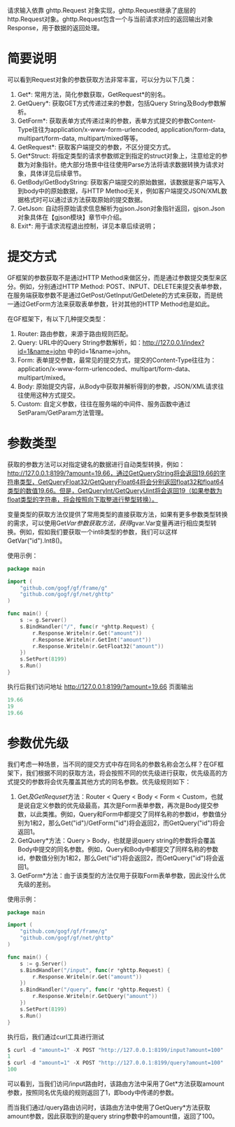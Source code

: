 请求输入依靠 ghttp.Request 对象实现，ghttp.Request继承了底层的http.Request对象。ghttp.Request包含一个与当前请求对应的返回输出对象Response，用于数据的返回处理。

# 简要说明

可以看到Request对象的参数获取方法非常丰富，可以分为以下几类：

1. Get*: 常用方法，简化参数获取，GetRequest*的别名。
2. GetQuery*: 获取GET方式传递过来的参数，包括Query String及Body参数解析。
3. GetForm*: 获取表单方式传递过来的参数，表单方式提交的参数Content-Type往往为application/x-www-form-urlencoded, application/form-data, multipart/form-data, multipart/mixed等等。
4. GetRequest*: 获取客户端提交的参数，不区分提交方式。
5. Get*Struct: 将指定类型的请求参数绑定到指定的struct对象上，注意给定的参数为对象指针。绝大部分场景中往往使用Parse方法将请求数据转换为请求对象，具体详见后续章节。
6. GetBody/GetBodyString: 获取客户端提交的原始数据，该数据是客户端写入到body中的原始数据，与HTTP Method无关，例如客户端提交JSON/XML数据格式时可以通过该方法获取原始的提交数据。
7. GetJson: 自动将原始请求信息解析为gjson.Json对象指针返回，gjson.Json对象具体在【gjson模块】章节中介绍。
8. Exit*: 用于请求流程退出控制，详见本章后续说明；

# 提交方式

GF框架的参数获取不是通过HTTP Method来做区分，而是通过参数提交类型来区分。例如，分别通过HTTP Method: POST、INPUT、DELETE来提交表单参数，在服务端获取参数不是通过GetPost/GetInput/GetDelete的方式来获取，而是统一通过GetForm方法来获取表单参数，针对其他的HTTP Method也是如此。

在GF框架下，有以下几种提交类型：
1. Router: 路由参数，来源于路由规则匹配。
2. Query: URL中的Query String参数解析，如：http://127.0.0.1/index?id=1&name=john 中的id=1&name=john。
3. Form: 表单提交参数，最常见的提交方式，提交的Content-Type往往为：application/x-www-form-urlencoded、multipart/form-data、multipart/mixed。
4. Body: 原始提交内容，从Body中获取并解析得到的参数，JSON/XML请求往往使用这种方式提交。
5. Custom: 自定义参数，往往在服务端的中间件、服务函数中通过SetParam/GetParam方法管理。

# 参数类型

获取的参数方法可以对指定键名的数据进行自动类型转换，例如：http://127.0.0.1:8199/?amount=19.66，通过GetQueryString将会返回19.66的字符串类型，GetQueryFloat32/GetQueryFloat64将会分别返回float32和float64类型的数值19.66。但是，GetQueryInt/GetQueryUint将会返回19（如果参数为float类型的字符串，将会按照向下取整进行整型转换）。

变量类型的获取方法仅提供了常用类型的直接获取方法，如果有更多参数类型转换的需求，可以使用Get*Var参数获取方法，获得*gvar.Var变量再进行相应类型转换。例如，假如我们要获取一个int8类型的参数，我们可以这样GetVar("id").Int8()。

使用示例：
```go
package main

import (
    "github.com/gogf/gf/frame/g"
    "github.com/gogf/gf/net/ghttp"
)

func main() {
    s := g.Server()
    s.BindHandler("/", func(r *ghttp.Request) {
        r.Response.Writeln(r.Get("amount"))
        r.Response.Writeln(r.GetInt("amount"))
        r.Response.Writeln(r.GetFloat32("amount"))
    })
    s.SetPort(8199)
    s.Run()
}
```

执行后我们访问地址 http://127.0.0.1:8199/?amount=19.66 页面输出
```go
19.66
19
19.66
```
# 参数优先级

我们考虑一种场景，当不同的提交方式中存在同名的参数名称会怎么样？在GF框架下，我们根据不同的获取方法，将会按照不同的优先级进行获取，优先级高的方式提交的参数将会优先覆盖其他方式的同名参数。优先级规则如下：

1. Get*及GetRequset*方法：Router < Query < Body < Form < Custom，也就是说自定义参数的优先级最高，其次是Form表单参数，再次是Body提交参数，以此类推。例如，Query和Form中都提交了同样名称的参数id，参数值分别为1和2，那么Get("id")/GetForm("id")将会返回2，而GetQuery("id")将会返回1。
2. GetQuery*方法：Query > Body，也就是说query string的参数将会覆盖Body中提交的同名参数。例如，Query和Body中都提交了同样名称的参数id，参数值分别为1和2，那么Get("id")将会返回2，而GetQuery("id")将会返回1。
3. GetForm*方法：由于该类型的方法仅用于获取Form表单参数，因此没什么优先级的差别。

使用示例：

```go
package main

import (
    "github.com/gogf/gf/frame/g"
    "github.com/gogf/gf/net/ghttp"
)

func main() {
    s := g.Server()
    s.BindHandler("/input", func(r *ghttp.Request) {
        r.Response.Writeln(r.Get("amount"))
    })
    s.BindHandler("/query", func(r *ghttp.Request) {
        r.Response.Writeln(r.GetQuery("amount"))
    })
    s.SetPort(8199)
    s.Run()
}
```
执行后，我们通过curl工具进行测试
```go
$ curl -d "amount=1" -X POST "http://127.0.0.1:8199/input?amount=100"
1
$ curl -d "amount=1" -X POST "http://127.0.0.1:8199/query?amount=100"
100
```

可以看到，当我们访问/input路由时，该路由方法中采用了Get*方法获取amount参数，按照同名优先级的规则返回了1，即body中传递的参数。

而当我们通过/query路由访问时，该路由方法中使用了GetQuery*方法获取amount参数，因此获取到的是query string参数中的amount值，返回了100。

